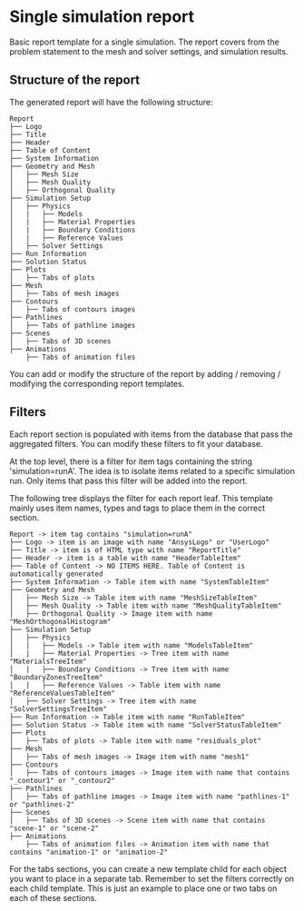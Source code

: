 # Single simulation report

Basic report template for a single simulation. The report covers from the problem statement to the mesh and solver settings, and simulation results.

## Structure of the report

The generated report will have the following structure:

```text
Report
├── Logo
├── Title
├── Header
├── Table of Content
├── System Information
├── Geometry and Mesh
│   ├── Mesh Size
│   ├── Mesh Quality
│   ├── Orthogonal Quality
├── Simulation Setup
│   ├── Physics
│   |   ├── Models
│   |   ├── Material Properties
│   |   ├── Boundary Conditions
│   |   ├── Reference Values
│   ├── Solver Settings
├── Run Information
├── Solution Status
├── Plots
│   ├── Tabs of plots
├── Mesh
│   ├── Tabs of mesh images
├── Contours
│   ├── Tabs of contours images
├── Pathlines
│   ├── Tabs of pathline images
├── Scenes
│   ├── Tabs of 3D scenes
├── Animations
    ├── Tabs of animation files
```

You can add or modify the structure of the report by adding / removing / modifying the corresponding report templates.

## Filters

Each report section is populated with items from the database that pass the aggregated filters. You can modify these filters to fit your database.

At the top level, there is a filter for item tags containing the string 'simulation=runA'. The idea is to isolate items related to a specific simulation run. Only items that pass this filter will be added into the report.

The following tree displays the filter for each report leaf. This template mainly uses item names, types and tags to place them in the correct section.

```text
Report -> item tag contains "simulation=runA"
├── Logo -> item is an image with name "AnsysLogo" or "UserLogo"
├── Title -> item is of HTML type with name "ReportTitle"
├── Header -> item is a table with name "HeaderTableItem"
├── Table of Content -> NO ITEMS HERE. Table of Content is automatically generated
├── System Information -> Table item with name "SystemTableItem"
├── Geometry and Mesh
│   ├── Mesh Size -> Table item with name "MeshSizeTableItem"
│   ├── Mesh Quality -> Table item with name "MeshQualityTableItem"
│   ├── Orthogonal Quality -> Image item with name "MeshOrthogonalHistogram"
├── Simulation Setup
│   ├── Physics
│   |   ├── Models -> Table item with name "ModelsTableItem"
│   |   ├── Material Properties -> Tree item with name "MaterialsTreeItem"
│   |   ├── Boundary Conditions -> Tree item with name "BoundaryZonesTreeItem"
│   |   ├── Reference Values -> Table item with name "ReferenceValuesTableItem"
│   ├── Solver Settings -> Tree item with name "SolverSettingsTreeItem"
├── Run Information -> Table item with name "RunTableItem"
├── Solution Status -> Table item with name "SolverStatusTableItem"
├── Plots
│   ├── Tabs of plots -> Table item with name "residuals_plot"
├── Mesh
│   ├── Tabs of mesh images -> Image item with name "mesh1"
├── Contours
│   ├── Tabs of contours images -> Image item with name that contains "_contour1" or "_contour2"
├── Pathlines
│   ├── Tabs of pathline images -> Image item with name "pathlines-1" or "pathlines-2"
├── Scenes
│   ├── Tabs of 3D scenes -> Scene item with name that contains "scene-1" or "scene-2"
├── Animations
    ├── Tabs of animation files -> Animation item with name that contains "animation-1" or "animation-2"
```

For the tabs sections, you can create a new template child for each object you want to place in a separate tab. Remember to set the filters correctly on each child template. This is just an example to place one or two tabs on each of these sections.
